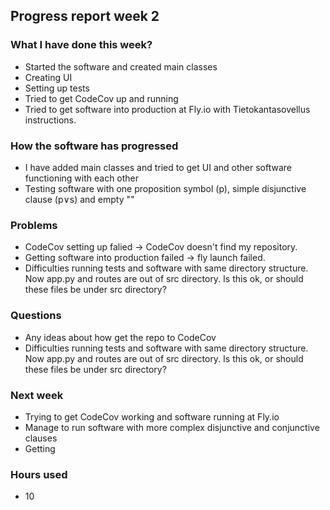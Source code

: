 ## Progress report week 2

### What I have done this week?
  - Started the software and created main classes
  - Creating UI
  - Setting up tests
  - Tried to get CodeCov up and running
  - Tried to get software into production at Fly.io with Tietokantasovellus instructions.

### How the software has progressed 
  - I have added main classes and tried to get UI and other software functioning with each other
  - Testing software with one proposition symbol (p), simple disjunctive clause (p∨s) and empty ""

### Problems
  - CodeCov setting up falied -> CodeCov doesn't find my repository.
  - Getting software into production failed -> fly launch failed.
  - Difficulties running tests and software with same directory structure. Now app.py and routes are out of src directory. Is this ok, or should these files be under src directory?

### Questions
  - Any ideas about how get the repo to CodeCov
  - Difficulties running tests and software with same directory structure. Now app.py and routes are out of src directory. Is this ok, or should these files be under src directory?


### Next week
  - Trying to get CodeCov working and software running at Fly.io
  - Manage to run software with more complex disjunctive and conjunctive clauses
  - Getting 

### Hours used
  -  10
